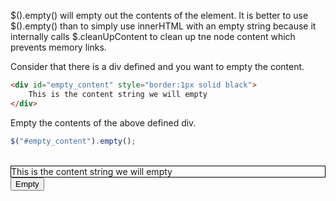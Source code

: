 $().empty() will empty out the contents of the element.  It is better to use $().empty() than to simply use innerHTML with an empty string because it internally calls $.cleanUpContent to clean up tne node content which prevents memory links.

Consider that there is a div defined and you want to empty the content.
```html
<div id="empty_content" style="border:1px solid black">
	This is the content string we will empty
</div>
```

Empty the contents of the above defined div.

```js
$("#empty_content").empty();
```

</br>
<div id="empty_content" style="border:1px solid black">This is the content string we will empty</div>
<input type="button" value="Empty" onclick="$('#empty_content').empty();">
